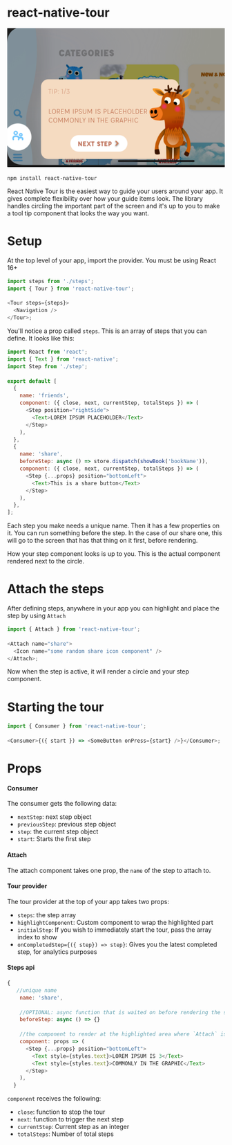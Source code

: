 # react-native-tour

![Example](/img/example.png)

```
npm install react-native-tour
```

React Native Tour is the easiest way to guide your users around your app. It gives complete flexibility over how your guide items look. The library handles circling the important part of the screen and it's up to you to make a tool tip component that looks the way you want.

# Setup

At the top level of your app, import the provider. You must be using React 16+

```js
import steps from './steps';
import { Tour } from 'react-native-tour';

<Tour steps={steps}>
  <Navigation />
</Tour>;
```

You'll notice a prop called `steps`. This is an array of steps that you can define. It looks like this:

```js
import React from 'react';
import { Text } from 'react-native';
import Step from './step';

export default [
  {
    name: 'friends',
    component: ({ close, next, currentStep, totalSteps }) => (
      <Step position="rightSide">
        <Text>LOREM IPSUM PLACEHOLDER</Text>
      </Step>
    ),
  },
  {
    name: 'share',
    beforeStep: async () => store.dispatch(showBook('bookName')),
    component: ({ close, next, currentStep, totalSteps }) => (
      <Step {...props} position="bottomLeft">
        <Text>This is a share button</Text>
      </Step>
    ),
  },
];
```

Each step you make needs a unique name. Then it has a few properties on it. You can run something before the step. In the case of our share one, this will go to the screen that has that thing on it first, before rendering.

How your step component looks is up to you. This is the actual component rendered next to the circle.

# Attach the steps

After defining steps, anywhere in your app you can highlight and place the step by using `Attach`

```js
import { Attach } from 'react-native-tour';

<Attach name="share">
  <Icon name="some random share icon component" />
</Attach>;
```

Now when the step is active, it will render a circle and your step component.

# Starting the tour

```js
import { Consumer } from 'react-native-tour';

<Consumer>{({ start }) => <SomeButton onPress={start} />}</Consumer>;
```

# Props

#### Consumer

The consumer gets the following data:

- `nextStep`: next step object
- `previousStep`: previous step object
- `step`: the current step object
- `start`: Starts the first step

#### Attach

The attach component takes one prop, the `name` of the step to attach to.

#### Tour provider

The tour provider at the top of your app takes two props:

- `steps`: the step array
- `highlightComponent`: Custom component to wrap the highlighted part
- `initialStep`: If you wish to immediately start the tour, pass the array index to show
- `onCompletedStep={({ step}) => step}`: Gives you the latest completed step, for analytics purposes

#### Steps api

```js
{
   //unique name
    name: 'share',

    //OPTIONAL: async function that is waited on before rendering the step
    beforeStep: async () => {}

    //the component to render at the highlighted area where `Attach` is located
    component: props => (
      <Step {...props} position="bottomLeft">
        <Text style={styles.text}>LOREM IPSUM IS 3</Text>
        <Text style={styles.text}>COMMONLY IN THE GRAPHIC</Text>
      </Step>
    ),
  }
```

`component` receives the following:

- `close`: function to stop the tour
- `next`: function to trigger the next step
- `currentStep`: Current step as an integer
- `totalSteps`: Number of total steps
